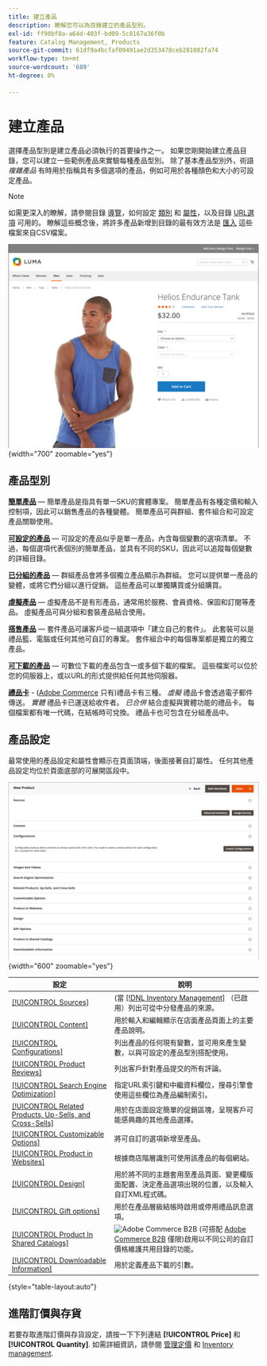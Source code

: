 ```yaml
---
title: 建立產品
description: 瞭解您可以為目錄建立的產品型別。
exl-id: ff90bf8a-a64d-403f-bd09-5c8167a36f0b
feature: Catalog Management, Products
source-git-commit: 61df9a4bcfaf09491ae2d353478ceb281082fa74
workflow-type: tm+mt
source-wordcount: '689'
ht-degree: 0%

---
```


# 建立產品

選擇產品型別是建立產品必須執行的首要操作之一。 如果您剛開始建立產品目錄，您可以建立一些範例產品來實驗每種產品型別。 除了基本產品型別外，術語 _複雜產品_ 有時用於指稱具有多個選項的產品，例如可用於各種顏色和大小的可設定產品。

>[!NOTE]
>
>如需更深入的瞭解，請參閱目錄 [導覽](navigation.md)，如何設定 [類別](categories.md) 和 [屬性](product-attributes.md)，以及目錄 [URL選項](catalog-urls.md) 可用的。 瞭解這些概念後，將許多產品新增到目錄的最有效方法是 [匯入](../systems/data-import.md) 這些檔案來自CSV檔案。

![店面的產品頁面](./assets/storefront-product-page.png){width="700" zoomable="yes"}

## 產品型別

**[簡單產品](product-create-simple.md)**  — 簡單產品是指具有單一SKU的實體專案。 簡單產品有各種定價和輸入控制項，因此可以銷售產品的各種變體。 簡單產品可與群組、套件組合和可設定產品關聯使用。

**[可設定的產品](product-create-configurable.md)**  — 可設定的產品似乎是單一產品，內含每個變數的選項清單。 不過，每個選項代表個別的簡單產品，並具有不同的SKU，因此可以追蹤每個變數的詳細目錄。

**[已分組的產品](product-create-grouped.md)**  — 群組產品會將多個獨立產品顯示為群組。 您可以提供單一產品的變體，或將它們分組以進行促銷。 這些產品可以單獨購買或分組購買。

**[虛擬產品](product-create-virtual.md)**  — 虛擬產品不是有形產品，通常用於服務、會員資格、保固和訂閱等產品。 虛擬產品可與分組和套裝產品結合使用。

**[搭售產品](product-create-bundle.md)**   — 套件產品可讓客戶從一組選項中「建立自己的套件」。 此套裝可以是禮品籃、電腦或任何其他可自訂的專案。 套件組合中的每個專案都是獨立的獨立產品。

**[可下載的產品](product-create-downloadable.md)**  — 可數位下載的產品包含一或多個下載的檔案。 這些檔案可以位於您的伺服器上，或以URL的形式提供給任何其他伺服器。

**[禮品卡](product-gift-card-create.md)** - ([Adobe Commerce](../landing/home.md#product-editions) 只有)禮品卡有三種。 _虛擬_ 禮品卡會透過電子郵件傳送。 _實體_ 禮品卡已運送給收件者。 _已合併_ 結合虛擬與實體功能的禮品卡。 每個檔案都有唯一代碼，在結帳時可兌換。 禮品卡也可包含在分組產品中。

## 產品設定

最常使用的產品設定和屬性會顯示在頁面頂端，後面接著自訂屬性。 任何其他產品設定均位於頁面底部的可展開區段中。

![產品設定](./assets/product-settings.png){width="600" zoomable="yes"}

| 設定 | 說明 |
|--- |--- |
| [[!UICONTROL Sources]](../inventory-management/sources-assign-per-product.md) | (當 [[!DNL Inventory Management]](../inventory-management/introduction.md) （已啟用）列出可從中分發產品的來源。 |
| [[!UICONTROL Content]](product-content.md) | 用於輸入和編輯顯示在店面產品頁面上的主要產品說明。 |
| [[!UICONTROL Configurations]](product-configurations.md) | 列出產品的任何現有變數，並可用來產生變數，以與可設定的產品型別搭配使用。 |
| [[!UICONTROL Product Reviews]](settings-advanced-product-reviews.md) | 列出客戶針對產品提交的所有評論。 |
| [[!UICONTROL Search Engine Optimization]](product-search-engine-optimization.md) | 指定URL索引鍵和中繼資料欄位，搜尋引擎會使用這些欄位為產品編制索引。 |
| [[!UICONTROL Related Products, Up-Sells, and Cross-Sells]](related-products-up-sells-cross-sells.md) | 用於在店面設定簡單的促銷區塊，呈現客戶可能感興趣的其他產品選擇。 |
| [[!UICONTROL Customizable Options]](settings-advanced-custom-options.md) | 將可自訂的選項新增至產品。 |
| [[!UICONTROL Product in Websites]](settings-basic-websites.md) | 根據商店階層識別可使用該產品的每個網站。 |
| [[!UICONTROL Design]](settings-advanced-design.md) | 用於將不同的主題套用至產品頁面、變更欄版面配置、決定產品選項出現的位置，以及輸入自訂XML程式碼。 |
| [[!UICONTROL Gift options]](product-gift-options.md) | 用於在產品層級結帳時啟用或停用禮品訊息選項。 |
| [[!UICONTROL Product In Shared Catalogs]](../b2b/catalog-shared.md) | ![Adobe Commerce B2B](../assets/b2b.svg) (可搭配 [Adobe Commerce B2B](../b2b/introduction.md) 僅限)啟用以不同公司的自訂價格維護共用目錄的功能。 |
| [[!UICONTROL Downloadable Information]](product-create-downloadable.md#step-5-complete-the-downloadable-information) | 用於定義產品下載的引數。 |

{style="table-layout:auto"}

## 進階訂價與存貨

若要存取進階訂價與存貨設定，請按一下下列連結 **[!UICONTROL Price]** 和 **[!UICONTROL Quantity]**. 如需詳細資訊，請參閱 [管理定價](pricing-advanced.md) 和 [Inventory management](../inventory-management/introduction.md).
